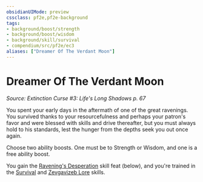 ```yaml
---
obsidianUIMode: preview
cssclass: pf2e,pf2e-background
tags:
- background/boost/strength
- background/boost/wisdom
- background/skill/survival
- compendium/src/pf2e/ec3
aliases: ["Dreamer Of The Verdant Moon"]
---
```

# Dreamer Of The Verdant Moon
*Source: Extinction Curse #3: Life's Long Shadows p. 67*  

You spent your early days in the aftermath of one of the great ravenings. You survived thanks to your resourcefulness and perhaps your patron's favor and were blessed with skills and drive thereafter, but you must always hold to his standards, lest the hunger from the depths seek you out once again.

Choose two ability boosts. One must be to Strength or Wisdom, and one is a free ability boost.

You gain the [Ravening's Desperation](compendium/feats/ravenings-desperation-ec3.md) skill feat (below), and you're trained in the [Survival](compendium/skills.md#Survival) and [Zevgavizeb Lore](compendium/skills.md#Lore) skills.